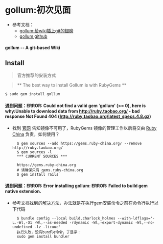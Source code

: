 gollum:初次见面 
==================================== 

- 参考文档：
	- [gollum:给wiki插上git的翅膀](https://www.jianshu.com/p/9c35812b9bae)
	- [gollum github](https://github.com/gollum/gollum)


#### gollum -- A git-based Wiki



## Install
> 官方推荐的安装方式

> ** The best way to install Gollum is with RubyGems **

	$ sudo gem install gollum
	
#### 遇到问题：ERROR:  Could not find a valid gem 'gollum' (>= 0), here is why:Unable to download data from http://ruby.taobao.org/ - bad response Not Found 404 (http://ruby.taobao.org/latest_specs.4.8.gz)
- 找到 [官网](https://ruby.taobao.org/) 告知镜像不可用了，RubyGems 镜像的管理工作以后将交由 [Ruby China](https://gems.ruby-china.org) 负责，如何使用？
	
		$ gem sources --add https://gems.ruby-china.org/ --remove http://ruby.taobao.org/
		$ gem sources -l
		*** CURRENT SOURCES ***

		https://gems.ruby-china.org
		# 请确保只有 gems.ruby-china.org
		$ gem install rails
		
#### 遇到问题：ERROR:  Error installing gollum: ERROR: Failed to build gem native extension.
- 参考文档找到的[解决方法](https://stackoverflow.com/questions/21568592/deploy-gollum-wiki-with-engine-yard)，办法就是在执行gem安装命令之前在命令行执行以下代码
	
		$ bundle config --local build.charlock_holmes --with-ldflags='-L.-Wl,-O1 -Wl,--as-needed -rdynamic -Wl,-export-dynamic -Wl,--no-undefined -lz -licuuc'
		执行失败，没有bundle命令，于是乎：
		sudo gem install bundler


